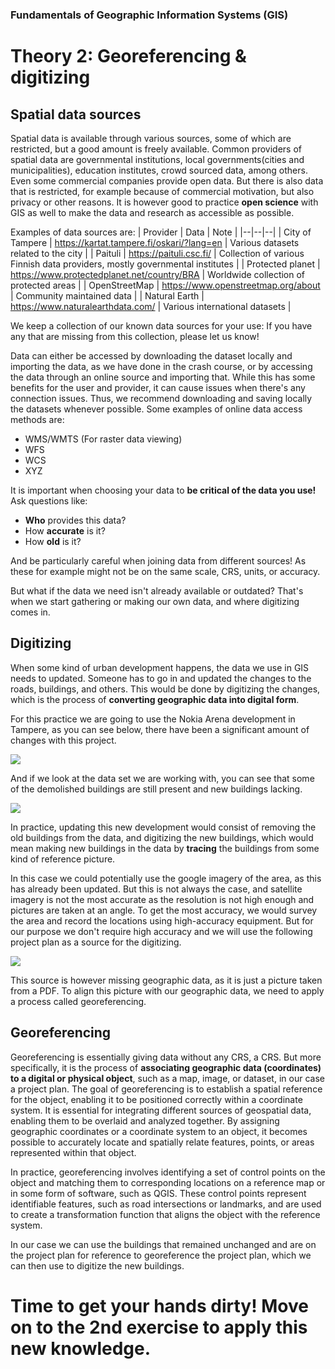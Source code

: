 ### Fundamentals of Geographic Information Systems (GIS)

# Theory 2: Georeferencing & digitizing

## Spatial data sources

Spatial data is available through various sources, some of which are restricted, but a good amount is freely available. Common providers of spatial data are governmental institutions, local governments(cities and municipalities), education institutes, crowd sourced data, among others. Even some commercial companies provide open data. But there is also data that is restricted, for example because of commercial motivation, but also privacy or other reasons. It is however good to practice **open science** with GIS as well to make the data and research as accessible as possible.   

Examples of data sources are:
| Provider | Data | Note |
|--|--|--|
| City of Tampere | https://kartat.tampere.fi/oskari/?lang=en | Various datasets related to the city |
| Paituli | https://paituli.csc.fi/ | Collection of various Finnish data providers, mostly governmental institutes |
| Protected planet | https://www.protectedplanet.net/country/BRA | Worldwide collection of protected areas  |
| OpenStreetMap | https://www.openstreetmap.org/about | Community maintained data |
| Natural Earth | https://www.naturalearthdata.com/ | Various international datasets |

We keep a collection of our known data sources for your use: 
If you have any that are missing from this collection, please let us know! 

Data can either be accessed by downloading the dataset locally and importing the data, as we have done in the crash course, or by accessing the data through an online source and importing that. While this has some benefits for the user and provider, it can cause issues when there's any connection issues. Thus, we recommend downloading and saving locally the datasets whenever possible. Some examples of online data access methods are:
- WMS/WMTS (For raster data viewing)
- WFS
- WCS
- XYZ

It is important when choosing your data to **be critical of the data you use!** Ask questions like:
- **Who** provides this data?
- How **accurate** is it?
- How **old** is it?

And be particularly careful when joining data from different sources! As these for example might not be on the same scale, CRS, units, or accuracy. 

But what if the data we need isn't already available or outdated? That's when we start gathering or making our own data, and where digitizing comes in.  

## Digitizing

When some kind of urban development happens, the data we use in GIS needs to updated. Someone has to go in and updated the changes to the roads, buildings, and others. This would be done by digitizing the changes, which is the process of **converting geographic data into digital form**. 

For this practice we are going to use the Nokia Arena development in Tampere, as you can see below, there have been a significant amount of changes with this project.

![](https://raw.githubusercontent.com/rowan8k/fundamentals-of-gis/master/Assets/21_Theory/GIS_theory1_example.png)

And if we look at the data set we are working with, you can see that some of the demolished buildings are still present and new buildings lacking. 

![](https://raw.githubusercontent.com/rowan8k/fundamentals-of-gis/master/Assets/21_Theory/QGIS_theory1_nokia_outdated.png)

In practice, updating this new development would consist of removing the old buildings from the data, and digitizing the new buildings, which would mean making new buildings in the data by **tracing** the buildings from some kind of reference picture. 

In this case we could potentially use the google imagery of the area, as this has already been updated. But this is not always the case, and satellite imagery is not the most accurate as the resolution is not high enough and pictures are taken at an angle. To get the most accuracy, we would survey the area and record the locations using high-accuracy equipment. But for our purpose we don't require high accuracy and we will use the following project plan as a source for the digitizing. 

![](https://raw.githubusercontent.com/rowan8k/fundamentals-of-gis/master/Assets/21_Theory/GIS_theory1_plan.png)

This source is however missing geographic data, as it is just a picture taken from a PDF. To align this picture with our geographic data, we need to apply a process called georeferencing. 

## Georeferencing

Georeferencing is essentially giving data without any CRS, a CRS. But more specifically, it is the process of **associating geographic data (coordinates) to a digital or physical object**, such as a map, image, or dataset, in our case a project plan. The goal of georeferencing is to establish a spatial reference for the object, enabling it to be positioned correctly within a coordinate system. It is essential for integrating different sources of geospatial data, enabling them to be overlaid and analyzed together. By assigning geographic coordinates or a coordinate system to an object, it becomes possible to accurately locate and spatially relate features, points, or areas represented within that object.

In practice, georeferencing involves identifying a set of control points on the object and matching them to corresponding locations on a reference map or in some form of software, such as QGIS. These control points represent identifiable features, such as road intersections or landmarks, and are used to create a transformation function that aligns the object with the reference system.

In our case we can use the buildings that remained unchanged and are on the project plan for reference to georeference the project plan, which we can then use to digitize the new buildings. 

# Time to get your hands dirty! Move on to the 2nd exercise to apply this new knowledge.

<!--stackedit_data:
eyJkaXNjdXNzaW9ucyI6eyJvSmFOSlZwYTFCeDRmd2tpIjp7In
RleHQiOiJXZSBrZWVwIGEgY29sbGVjdGlvbiBvZiBvdXIga25v
d24gZGF0YSBzb3VyY2VzIGZvciB5b3VyIHVzZToiLCJzdGFydC
I6MTI4MCwiZW5kIjoxMzQwfSwiNVB5bHFjTVVpMHVkMUdqViI6
eyJ0ZXh0IjoiR2VvcmVmZXJlbmNpbmciLCJzdGFydCI6NDMyNS
wiZW5kIjo0MzM5fX0sImNvbW1lbnRzIjp7Imh3eUI5c1duS3Fv
eThyRlciOnsiZGlzY3Vzc2lvbklkIjoib0phTkpWcGExQng0Zn
draSIsInN1YiI6ImdoOjQwMzA0Nzg4IiwidGV4dCI6IkFkZCBs
aW5rIiwiY3JlYXRlZCI6MTY4NjMwMzgxMTk1NX0sIlhRNHdQdD
I2Y3VITnJLdHgiOnsiZGlzY3Vzc2lvbklkIjoiNVB5bHFjTVVp
MHVkMUdqViIsInN1YiI6ImdoOjIyMTY4MTU3IiwidGV4dCI6Il
RoaXMgdGhlb3J5IHJlYWRzIGEgbGl0dGxlIG1vcmUgbGlrZSBh
biBleGVyY2lzZS4gSWYgcG9zc2libGUsIEkgd291bGQgdXNlIH
RoaXMgb3Bwb3J0dW5pdHkgdG8gcHJvdmlkZSBtb3JlIGJhY2tn
cm91bmQgb24gZ2VvZ3JhcGhpYyBjb29yZGluYXRlIHN5c3RlbX
MsIHByb2plY3RlZCBjb29yZGluYXRlIHN5c3RlbXMsIGFuZCBh
IGZldyBzZW50ZW5jZXMgYWJvdXQgaG93IEdJUyB0b29scyBzaG
91bGQgYmUgYWJsZSB0byB0cmFuc2Zvcm0gYmV0d2VlbiB0aGVt
LiIsImNyZWF0ZWQiOjE2ODY3MzEzNjIyNTh9fSwiaGlzdG9yeS
I6WzYzOTEyNjAzMCwxNDA1NTc1MDQ2LDU2NjQwNDU0NCw3MzY0
OTM5NzQsMTA5MjQzMzcwNV19
-->